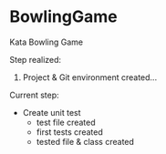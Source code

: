 # BowlingGame
Kata Bowling Game

Step realized:

1. Project & Git environment created...

Current step: 

* Create unit test
  * test file created 
  * first tests created
  * tested file & class created
  